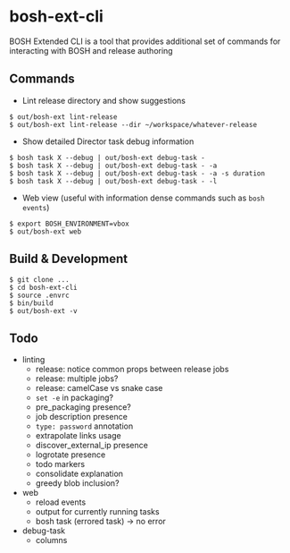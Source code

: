 # bosh-ext-cli

BOSH Extended CLI is a tool that provides additional set of commands for interacting with BOSH and release authoring

## Commands

- Lint release directory and show suggestions

```
$ out/bosh-ext lint-release
$ out/bosh-ext lint-release --dir ~/workspace/whatever-release
```

- Show detailed Director task debug information

```
$ bosh task X --debug | out/bosh-ext debug-task -
$ bosh task X --debug | out/bosh-ext debug-task - -a
$ bosh task X --debug | out/bosh-ext debug-task - -a -s duration
$ bosh task X --debug | out/bosh-ext debug-task - -l
```

- Web view (useful with information dense commands such as `bosh events`)

```
$ export BOSH_ENVIRONMENT=vbox
$ out/bosh-ext web
```

## Build & Development

```
$ git clone ...
$ cd bosh-ext-cli
$ source .envrc
$ bin/build
$ out/bosh-ext -v
```

## Todo

- linting
  - release: notice common props between release jobs
  - release: multiple jobs?
  - release: camelCase vs snake case
  - `set -e` in packaging?
  - pre_packaging presence?
  - job description presence
  - `type: password` annotation
  - extrapolate links usage
  - discover_external_ip presence
  - logrotate presence
  - todo markers
  - consolidate explanation
  - greedy blob inclusion?
- web
  - reload events
  - output for currently running tasks
  - bosh task (errored task) -> no error
- debug-task
  - columns
